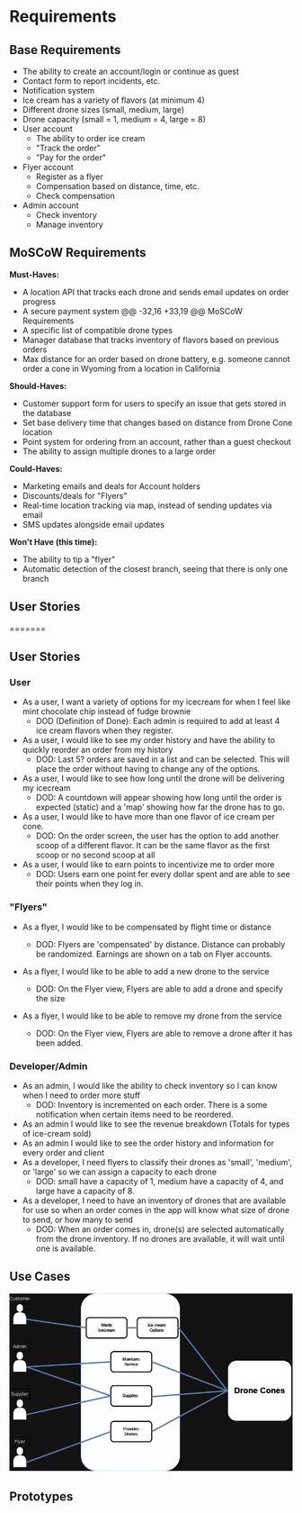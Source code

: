 # Requirements

## Base Requirements

- The ability to create an account/login or continue as guest
- Contact form to report incidents, etc.
- Notification system
- Ice cream has a variety of flavors (at minimum 4)
- Different drone sizes (small, medium, large)
- Drone capacity (small = 1, medium = 4, large = 8)
- User account
    - The ability to order ice cream
    - "Track the order"
    - "Pay for the order"
- Flyer account
    - Register as a flyer
    - Compensation based on distance, time, etc.
    - Check compensation
- Admin account
    - Check inventory
    - Manage inventory
 
## MoSCoW Requirements

**Must-Haves:**
- A location API that tracks each drone and sends email updates on order progress
- A secure payment system
@@ -32,16 +33,19 @@ MoSCoW Requirements
- A specific list of compatible drone types
- Manager database that tracks inventory of flavors based on previous orders
- Max distance for an order based on drone battery, e.g. someone cannot order a cone in Wyoming from a location in California

**Should-Haves:**
- Customer support form for users to specify an issue that gets stored in the database
- Set base delivery time that changes based on distance from Drone Cone location
- Point system for ordering from an account, rather than a guest checkout
- The ability to assign multiple drones to a large order

**Could-Haves:**
- Marketing emails and deals for Account holders
- Discounts/deals for "Flyers"
- Real-time location tracking via map, instead of sending updates via email
- SMS updates alongside email updates

**Won't Have (this time):**
- The ability to tip a "flyer"
- Automatic detection of the closest branch, seeing that there is only one branch

## User Stories

=======
## User Stories
### User
- As a user, I want a variety of options for my icecream for when I feel like mint chocolate chip instead of fudge brownie 
  - DOD (Definition of Done): Each admin is required to add at least 4 ice cream flavors when they register.
- As a user, I would like to see my order history and have the ability to quickly reorder an order from my history
  - DOD: Last 5? orders are saved in a list and can be selected. This will place the order without having to change any of the options.
- As a user, I would like to see how long until the drone will be delivering my icecream
  - DOD: A countdown will appear showing how long until the order is expected (static) and a 'map' showing how far the drone has to go.
- As a user, I would like to have more than one flavor of ice cream per cone.
  - DOD: On the order screen, the user has the option to add another scoop of a different flavor. It can be the same flavor as the first scoop or no second scoop at all
- As a user, I would like to earn points to incentivize me to order more
  - DOD: Users earn one point fer every dollar spent and are able to see their points when they log in.

### "Flyers" 
- As a flyer, I would like to be compensated by flight time or distance
  - DOD: Flyers are 'compensated' by distance. Distance can probably be randomized. Earnings are shown on a tab on Flyer accounts.
- As a flyer, I would like to be able to add a new drone to the service
  - DOD: On the Flyer view, Flyers are able to add a drone and specify the size

- As a flyer, I would like to be able to remove my drone from the service
  - DOD: On the Flyer view, Flyers are able to remove a drone after it has been added.

### Developer/Admin
- As an admin, I would like the ability to check inventory so I can know when I need to order more stuff
  - DOD: Inventory is incremented on each order. There is a some notification when certain items need to be reordered.
- As an admin I would like to see the revenue breakdown (Totals for types of ice-cream sold)
- As an admin I would like to see the order history and information for every order and client
- As a developer, I need flyers to classify their drones as 'small', 'medium', or 'large' so we can assign a capacity to each drone
  - DOD: small have a capacity of 1, medium have a capacity of 4, and large have a capacity of 8.
- As a developer, I need to have an inventory of drones that are available for use so when an order comes in the app will know what size of drone to send, or how many to send
  - DOD: When an order comes in, drone(s) are selected automatically from the drone inventory. If no drones are available, it will wait until one is available.


## Use Cases
![Use Cases](md_images/Use_Cases.png)
## Prototypes
